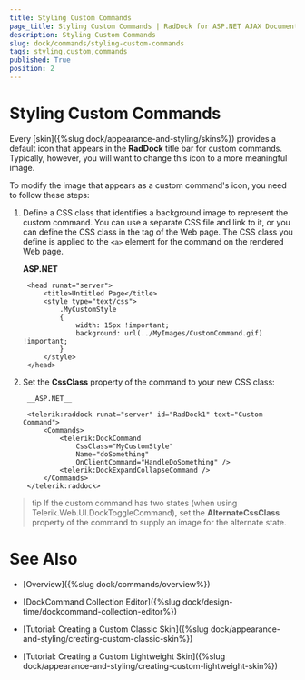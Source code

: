 ```yaml
---
title: Styling Custom Commands
page_title: Styling Custom Commands | RadDock for ASP.NET AJAX Documentation
description: Styling Custom Commands
slug: dock/commands/styling-custom-commands
tags: styling,custom,commands
published: True
position: 2
---
```


# Styling Custom Commands


Every [skin]({%slug dock/appearance-and-styling/skins%}) provides a default icon that appears in the **RadDock** title bar for custom commands. Typically, however, you will want to change this icon to a more meaningful image.

To modify the image that appears as a custom command's icon, you need to follow these steps:

1. Define a CSS class that identifies a background image to represent the custom command. You can use a separate CSS file and link to it, or you can define the CSS class in the <head> tag of the Web page. The CSS class you define is applied to the `<a>` element for the command on the rendered Web page.

	__ASP.NET__

		<head runat="server">
		    <title>Untitled Page</title>
		    <style type="text/css">
		        .MyCustomStyle
		        {
		            width: 15px !important;
		            background: url(../MyImages/CustomCommand.gif) !important;
		        }
		    </style>
		</head>



1. Set the **CssClass** property of the command to your new CSS class:

		__ASP.NET__

		<telerik:raddock runat="server" id="RadDock1" text="Custom Command">  
		    <Commands>    
		        <telerik:DockCommand 
		            CssClass="MyCustomStyle"        
		            Name="doSomething"        
		            OnClientCommand="HandleDoSomething" />    
		        <telerik:DockExpandCollapseCommand />  
		    </Commands>
		</telerik:raddock>



>tip If the custom command has two states (when using Telerik.Web.UI.DockToggleCommand), set the **AlternateCssClass** property of the command to supply an image for the alternate state.
>


# See Also

 * [Overview]({%slug dock/commands/overview%})

 * [DockCommand Collection Editor]({%slug dock/design-time/dockcommand-collection-editor%})

 * [Tutorial: Creating a Custom Classic Skin]({%slug dock/appearance-and-styling/creating-custom-classic-skin%})

 * [Tutorial: Creating a Custom Lightweight Skin]({%slug dock/appearance-and-styling/creating-custom-lightweight-skin%})